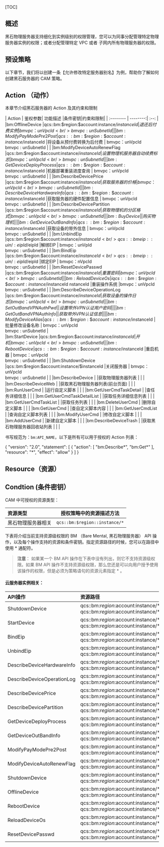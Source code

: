 [TOC]

## 概述
黑石物理服务器支持细化到实例级别的权限管理，您可以为同事分配管理特定物理服务器实例的权限；或者分配管理特定 VPC 或者 子网内所有物理服务器的权限。

## 预设策略

以下章节，我们将以创建一条【允许修改特定服务器别名】为例，帮助你了解如何创建黑石服务器的 CAM 策略。



## Action （动作）
本章节介绍黑石服务器的 Action 及其约束和限制


| Action      |   鉴权参数| 功能描述 |条件密钥|约束和限制|
| :-------- | --------:| :--: |
|bm:OfflineDevice               |qcs::bm:\$region:\$account:instance/$instanceId |退还后付费实例   |   bmvpc：unVpcId <br/> bmvpc : unSubnetId   |	    |
|bm:ModifyPayModePre2Post       |qcs::bm:\$region:\$account:instance/$instanceId |将设备从预付费转换为后付费   |   bmvpc：unVpcId <br/> bmvpc : unSubnetId   |     |
|bm:ModifyDeviceAutoRenewFlag   |qcs::bm:\$region:\$account:instance/$instanceId |设置物理机服务器自动续费标志  |    bmvpc：unVpcId <br/> bmvpc : unSubnetId |     |
|bm:GetDeviceDeployProcess      |qcs::bm:\$region:\$account:instance/$instanceId |机器部署重装进度查询   |   bmvpc：unVpcId <br/> bmvpc : unSubnetId  |     |
|bm:DescribeDevicePrice         |qcs::bm:\$region:\$account:instance/$instanceId |获取服务器的价格  |   bmvpc：unVpcId <br/> bmvpc : unSubnetId  |     |
|bm:DescribeDeviceHardwareInfo  |qcs::bm:\$region:\$account:instance/$instanceId |获取服务器的硬件配置信息 |  bmvpc：unVpcId <br/> bmvpc : unSubnetId   |     |
|bm:DescribeDevicePartition     |qcs::bm:\$region:\$account:instance/$instanceId |获取物理机的分区格式 |   bmvpc：unVpcId <br/> bmvpc : unSubnetId  |     |
|bm:BuyDevice                   |                 |购买物理机 |      |     |
|bm:GetDeviceOutBandInfo        |qcs::bm:\$region:\$account:instance/$instanceId |获取设备的带外信息 |  bmvpc：unVpcId <br/> bmvpc : unSubnetId   |     |
|bm:UnbindEip                   |qcs::bm:\$region:\$account:instance/$instanceId <br/>qcs::bmeip::uin/:eipId/$eipId   |解绑EIP |  bmvpc：unVpId <br/> bmvpc : unSubnetId   |     |
|bm:BindEip                     |qcs::bm:\$region:\$account:instance/$instanceId  <br/>qcs::bmeip::uin/:eipId/$eipId    |绑定EIP  |  bmvpc：nVpcId <br/> bmvpc : unSubnetId   |     |
|bm:ResetDevicePasswd           |qcs::bm:\$region:\$account:instance/$instanceId |重置密码 |  bmvpc：unVpcId <br/> bmvpc : unSubnetId   |     |
|bm:ReloadDeviceOs              |iqcs::bm:\$region:\$account:instance/$instanceId nstanceId       |重装操作系统  |bmvpc：unVpcId <br/> bmvpc : unSubnetId   |     |
|bm:DescribeDeviceOperationLog  |qcs::bm:\$region:\$account:instance/$instanceId |获取设备的操作日志 |  bmvpc：unVpcId <br/> bmvpc : unSubnetId   |     |
|bm:SetOutBandVPNAuthPwd        |                 |设置带外VPN认证用户密码  |      |     |
|bm:GetOutBandVPNAuthInfo       |                 |获取带外VPN认证信息 |      |     |
|bm:ModifyDeviceAlias           |qcs::bm:\$region:\$account:instance/$instanceId |批量修改设备名称	|    bmvpc：unVpcId <br/> bmvpc : unSubnetId |     
|bm:StartDevice                 |qcs::bm:\$region:\$account:instance/$instanceId |开机  |   bmvpc：unVpcId <br/> bmvpc : unSubnetId  |     |
|bm:RebootDevice                |qcs::bm:\$region:\$account:instance/$instanceId |重启机器  |    bmvpc：unVpcId <br/> bmvpc : unSubnetId |     |
|bm:ShutdownDevice              |qcs::bm:\$region:\$account:instance/$instanceId |关闭服务器  |    bmvpc：unVpcId <br/> bmvpc : unSubnetId |     |
|bm:DescribeDevice              |                 |获取物理服务器列表  |      |     |
|bm:DescribeDeviceWeb           |                 |获取黑石物理服务器列表(前台页面) |      |     |
|bm:RunUserCmd                  |                 |运行自定义脚本  |      |     |
|bm:GetUserCmdTaskDetail        |                 |查任务详细信息  |      |     |
|bm:GetUserCmdTaskDetailList    |                 |获取任务详细信息列表 |      |     |
|bm:GetUserCmdTaskList          |                 |获取任务列表  |      |     |
|bm:DeleteUserCmd               |                 |删除自定义脚本  |      |     |
|bm:GetUserCmd                  |                 |查自定义脚本内容 |      |     |
|bm:GetUserCmdList              |                 |查询自定义脚本列表 |      |     |
|bm:ModifyUserCmd               |                 |修改自定义脚本  |      |     |
|bm:AddUserCmd                  |                 |新建自定义脚本  |      |     |
|bm:DescribeDeviceTrash         |                 |获取黑石物理服务器回收站列表 |      |     |


书写规范为：`bm:API_NAME`，以下是所有可以用于授权的 Action 列表：
   


{
    "version": "2.0",
    "statement": [
        {
            "action": [
                "bm:Describe*",
                "bm:Get*"
            ],
            "resource": "*",
            "effect": "allow"
        }
    ]
}



## Resource（资源）

## Condtion (条件密钥）

CAM 中可授权的资源类型：

| 资源类型 | 授权策略中的资源描述方法 |
| :-------- | -------------- |
| 黑石物理服务器相关 |  ` qcs::bm:$region::instance/* `|

下表将介绍当前支持资源级权限的 BM （Bare Mental, 黑石物理服务器） API 操作，以及每个操作支持的资源和条件密钥。指定资源路径的时候，您可以在路径中使用 * 通配符。
> **注意**：
> 如果某一个 BM API 操作在下表中没有列出，则它不支持资源级权限。如果 BM API 操作不支持资源级权限，那么您还是可以向用户授予使用该操作的权限，但是必须为策略语句的资源元素指定 *  。

#### 云服务器实例相关：
| API操作 | 资源路径 | 条件密钥 |
| :-------- | :--------| :------ |
|ShutdownDevice|qcs::bm:$region:$account:instance/* <br/> qcs::bm:$region:$account:instance/*|bm:unVpcId <br/> bm:unSubnetId|
|StartDevice|qcs::bm:$region:$account:instance/* <br/> qcs::bm:$region:$account:instance/*|bm:unVpcId <br/> bm:unSubnetId|
|BindEip|qcs::bm:$region:$account:instance/* <br/> qcs::bm:$region:$account:instance/*|bm:unVpcId <br/> bm:unSubnetId|
|UnbindEip|qcs::bm:$region:$account:instance/* <br/> qcs::bm:$region:$account:instance/*|bm:unVpcId <br/> bm:unSubnetId|
|DescribeDeviceHardwareInfo|qcs::bm:$region:$account:instance/* <br/> qcs::bm:$region:$account:instance/*|bm:unVpcId <br/> bm:unSubnetId|
|DescribeDeviceOperationLog|qcs::bm:$region:$account:instance/* <br/> qcs::bm:$region:$account:instance/*|bm:unVpcId <br/> bm:unSubnetId|
|DescribeDevicePrice|qcs::bm:$region:$account:instance/* <br/> qcs::bm:$region:$account:instance/*|bm:unVpcId <br/> bm:unSubnetId|
|DescribeDevicePartition|qcs::bm:$region:$account:instance/* <br/> qcs::bm:$region:$account:instance/*|bm:unVpcId <br/> bm:unSubnetId|
|GetDeviceDeployProcess|qcs::bm:$region:$account:instance/* <br/> qcs::bm:$region:$account:instance/*|bm:unVpcId <br/> bm:unSubnetId|
|GetDeviceOutBandInfo|qcs::bm:$region:$account:instance/* <br/> qcs::bm:$region:$account:instance/*|bm:unVpcId <br/> bm:unSubnetId|
|ModifyPayModePre2Post|qcs::bm:$region:$account:instance/* <br/> qcs::bm:$region:$account:instance/*|bm:unVpcId <br/> bm:unSubnetId|
|ModifyDeviceAutoRenewFlag|qcs::bm:$region:$account:instance/* <br/> qcs::bm:$region:$account:instance/*|bm:unVpcId <br/> bm:unSubnetId|
|ShutdownDevice|qcs::bm:$region:$account:instance/* <br/> qcs::bm:$region:$account:instance/*|bm:unVpcId <br/> bm:unSubnetId|
|OfflineDevice|qcs::bm:$region:$account:instance/* <br/> qcs::bm:$region:$account:instance/*|bm:unVpcId <br/> bm:unSubnetId|
|RebootDevice|qcs::bm:$region:$account:instance/* <br/> qcs::bm:$region:$account:instance/*|bm:unVpcId <br/> bm:unSubnetId|
|ReloadDeviceOs|qcs::bm:$region:$account:instance/* <br/> qcs::bm:$region:$account:instance/*|bm:unVpcId <br/> bm:unSubnetId|
|ResetDevicePasswd|qcs::bm:$region:$account:instance/* <br/> qcs::bm:$region:$account:instance/*|bm:unVpcId <br/> bm:unSubnetId|